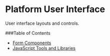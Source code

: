 Platform User Interface
=======================
User interface layouts and controls.

###Table of Contents

- [Form Components](./Resources/doc/reference/form_components.md)
- [JavaScript Tools and Libraries](./Resources/doc/reference/js_tools_and_libraries.md)

